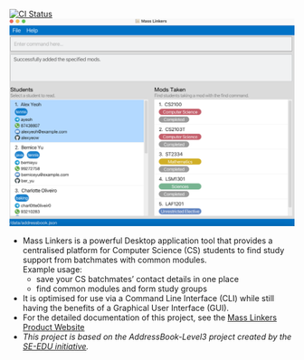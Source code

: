 [![CI Status](https://github.com/AY2223S1-CS2103T-T11-4/tp/workflows/Java%20CI/badge.svg)](https://github.com/AY2223S1-CS2103T-T11-4/tp/actions)
![](docs/images/Ui.png)

* Mass Linkers is a powerful Desktop application tool that provides a centralised platform for Computer Science (CS) students to find study support from batchmates with common modules.<br>
  Example usage:
  * save your CS batchmates’ contact details in one place
  * find common modules and form study groups
* It is optimised for use via a Command Line Interface (CLI) while still having the benefits of a Graphical User Interface (GUI).
* For the detailed documentation of this project, see the [Mass Linkers Product Website](https://ay2223s1-cs2103t-t11-4.github.io/tp/)
* _This project is based on the AddressBook-Level3 project created by the [SE-EDU initiative](https://se-education.org)._
